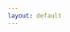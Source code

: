 ```yaml
---
layout: default
---
```


<!-- Styles -->
<style>
#chartdiv {
  width: 100%;
  height: 650px;
}
</style>

<!-- Resources -->
<script src="https://www.amcharts.com/lib/3/amcharts.js"></script>
<script src="https://www.amcharts.com/lib/3/serial.js"></script>
<script src="https://www.amcharts.com/lib/3/gantt.js"></script>
<script src="https://www.amcharts.com/lib/3/plugins/export/export.min.js"></script>
<link rel="stylesheet" href="https://www.amcharts.com/lib/3/plugins/export/export.css" type="text/css" media="all" />
<script src="https://www.amcharts.com/lib/3/themes/none.js"></script>

<!-- Chart code -->
<script>
var chart = AmCharts.makeChart( "chartdiv", {
  "type": "gantt",
  "theme": "none",
  "marginRight": 70,
  "period": "YYYY",
  "dataDateFormat": "YYYY-MM-DD",
  "columnWidth": 0.5,
  "valueAxis": {
    "type": "date"
  },
  "brightnessStep": 7,
  "graph": {
    "fillAlphas": 1,
    "lineAlpha": 1,
    "lineColor": "#fff",
    "fillAlphas": 0.85,
    "balloonText": "<b>[[category]]</b>:<br />[[start]] ~ [[end]]"
  },
  "rotate": true,
  "categoryField": "category",
  "segmentsField": "segments",
  "startDateField": "start",
  "endDateField": "end",
  "dataProvider": [ {
    "category": "HTML",
    "segments": [ { "start": "2002", "end": "2009", },
                  { "start": "2011", "end": "2017", },
                  { "start": "2018", "end": "2019", } ]
  }, {
    "category": "CSS",
    "segments": [ { "start": "2004", "end": "2017", },
                  { "start": "2018", "end": "2019", } ]
  }, {
    "category": "JavaScript",
    "segments": [ { "start": "2004", "end": "2017", },
                  { "start": "2018", "end": "2019", } ]
  }, {
    "category": "VBScript",
    "segments": [ { "start": "2004", "end": "2009", },
                  { "start": "2014", "end": "2017", } ]
  }, {
    "category": "XML",
    "segments": [ { "start": "2004", "end": "2017", } ]
  }, {
    "category": "BAT",
    "segments": [ { "start": "2015", "end": "2017", } ]
  }, {
    "category": "Visual Basic",
    "segments": [ { "start": "2006", "end": "2007", },
                  { "start": "2014", "end": "2017", } ]
  }, {
    "category": "ASP.Net",
    "segments": [ { "start": "2006", "end": "2017", } ]
  }, {
    "category": "AJAX.Net",
    "segments": [ { "start": "2008", "end": "2013", } ]
  }, {
    "category": "C#",
    "segments": [ { "start": "2006", "end": "2019", } ]
  }, {
    "category": "JSON",
    "segments": [ { "start": "2009", "end": "2010", },
                  { "start": "2017", "end": "2019", } ]
  }, {
    "category": "ASP.Net MVC",
    "segments": [ { "start": "2009", "end": "2010", },
                  { "start": "2015", "end": "2018", } ]
  }, {
    "category": "ASP.Net Core",
    "segments": [ { "start": "2018", "end": "2019", } ]
  }, {
    "category": "REST API",
    "segments": [ { "start": "2018", "end": "2019", } ]
  }, {
    "category": "TypeScript",
    "segments": [ { "start": "2018", "end": "2019", } ]
  }, {
    "category": "Angular-CLI",
    "segments": [ { "start": "2018", "end": "2019", } ]
  }, {
    "category": "Java",
    "segments": [ { "start": "2009", "end": "2010", },
                  { "start": "2016", "end": "2017", } ]
  }, {
    "category": "WPF",
    "segments": [ { "start": "2009", "end": "2010", } ]
  }, {
    "category": "WCF",
    "segments": [ { "start": "2010", "end": "2017", } ]
  }, {
    "category": "SourceSafe",
    "segments": [ { "start": "2006", "end": "2007", },
                  { "start": "2009", "end": "2010", } ]
  }, {
    "category": "ClearCase",
    "segments": [ { "start": "2006", "end": "2007", },
                  { "start": "2009", "end": "2010", },
                  { "start": "2011", "end": "2017", } ]
  }, {
    "category": "ClearQuest",
    "segments": [ { "start": "2006", "end": "2007", },
                  { "start": "2009", "end": "2010", },
                  { "start": "2011", "end": "2017", } ]
  }, {
    "category": "SVN",
    "segments": [ { "start": "2009", "end": "2010", } ]
  }, {
    "category": "PVCS",
    "segments": [ { "start": "2010", "end": "2013", } ]
  }, {
    "category": "GIT",
    "segments": [ { "start": "2017", "end": "2019", } ]
  }, {
    "category": "MDB",
    "segments": [ { "start": "2002", "end": "2004", } ]
  }, {
    "category": "MS SQL",
    "segments": [ { "start": "2003", "end": "2019", } ]
  }, {
    "category": "Oracle",
    "segments": [ { "start": "2014", "end": "2018", } ]
  }, {
    "category": "Mongo",
    "segments": [ { "start": "2017", "end": "2019", } ]
  }, {
    "category": "CosmosDB",
    "segments": [ { "start": "2018", "end": "2019", } ]
  } ],
  "valueScrollbar": {
    "autoGridCount": true
  },
  "chartCursor": {
    "cursorColor": "#55bb76",
    "valueBalloonsEnabled": false,
    "cursorAlpha": 0,
    "valueLineAlpha": 0.5,
    "valueLineBalloonEnabled": true,
    "valueLineEnabled": true,
    "zoomable": false,
    "valueZoomable": true
  },
  "export": {
    "enabled": true
  }
} );
</script>

<!-- HTML -->
<div id="chartdiv"></div>
